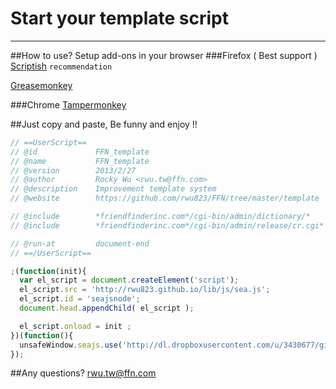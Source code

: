 # Start your template script 
<hr>

##How to use?
Setup add-ons in your browser
###Firefox ( Best support )
[Scriptish](http://scriptish.org/) `recommendation`

[Greasemonkey](https://addons.mozilla.org/en-US/firefox/addon/greasemonkey/)

###Chrome
[Tampermonkey](https://chrome.google.com/webstore/detail/tampermonkey/dhdgffkkebhmkfjojejmpbldmpobfkfo?hl=en-US)


##Just copy and paste, Be funny and enjoy !!

```js
// ==UserScript==
// @id             FFN_template
// @name           FFN_template
// @version        2013/2/27
// @author         Rocky Wu <rwu.tw@ffn.com>
// @description    Improvement template system
// @website        https://github.com/rwu823/FFN/tree/master/template

// @include        *friendfinderinc.com*/cgi-bin/admin/dictionary/*
// @include        *friendfinderinc.com*/cgi-bin/admin/release/cr.cgi*

// @run-at         document-end
// ==/UserScript==

;(function(init){
  var el_script = document.createElement('script');
  el_script.src = 'http://rwu823.github.io/lib/js/sea.js';
  el_script.id = 'seajsnode';
  document.head.appendChild( el_script );

  el_script.onload = init ;
})(function(){  
  unsafeWindow.seajs.use('http://dl.dropboxusercontent.com/u/3430677/github/FFN/template/main.js')
});
```

##Any questions?
rwu.tw@ffn.com
